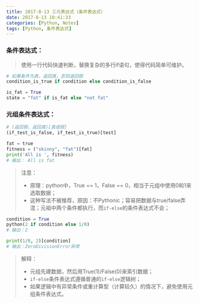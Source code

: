 ```yaml
---
title: 2017-8-13 三元表达式（条件表达式） 
date: 2017-8-13 10:41:33
categories: [Python, Notes]
tags: [Python, 条件表达式]
---
```

### 条件表达式：
> 使用一行代码快速判断，替换复杂的多行if语句，使得代码简单可维护。

```python
# 如果条件为真，返回真，否则返回假
condition_is_true if condition else condition_is_false

is_fat = True
state = "fat" if is_fat else "not fat"
```
<!--more-->
### 元组条件表达式：
```python
# (返回假，返回真)[真或假]
(if_test_is_false, if_test_is_true)[test]

fat = true
fitness = ("skinny", "fat")[fat]
print('All is ', fitness)
# 输出： All is fat
```
> 注意：
>  - 原理：python中，True == 1，False == 0，相当于元组中使用0和1来选取数据；
>  - 这种写法不被推荐，原因：不Pythonic；容易把数据与true/false弄混；元祖中两个条件都执行，而`if-else`的条件表达式不会；

```python
condition = True
python(2 if condition else 1/0)
# 输出：2

print(1/0, 2)[condition]
# 输出：ZeroDivisionError异常
```
> 解释：
> - 元组先建数据，然后用True(1)/False(0)来索引数据；
> - `if-else`条件表达式遵循普通的`if-else`逻辑树；
> - 如果逻辑中有异常条件或重计算型（计算较久）的情况下，避免使用元组条件表达式。